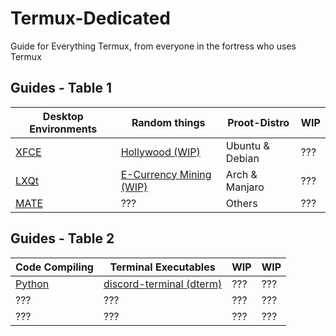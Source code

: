 # Termux-Dedicated
Guide for Everything Termux, from everyone in the fortress who uses Termux

## Guides - Table 1
|Desktop Environments|Random things|Proot-Distro|WIP|
|-----------------|------|---|---|
|[XFCE]()|[Hollywood (WIP)]()|Ubuntu & Debian|???|
|[LXQt]()|[E-Currency Mining (WIP)]()|Arch & Manjaro|???|
|[MATE]()|???|Others|???|

## Guides - Table 2
|Code Compiling|Terminal Executables|WIP|WIP|
|-----------------|------|---|---|
|[Python]()|[discord-terminal (dterm)]()|???|???|
|???|???|???|???|
|???      |???|???|???|
